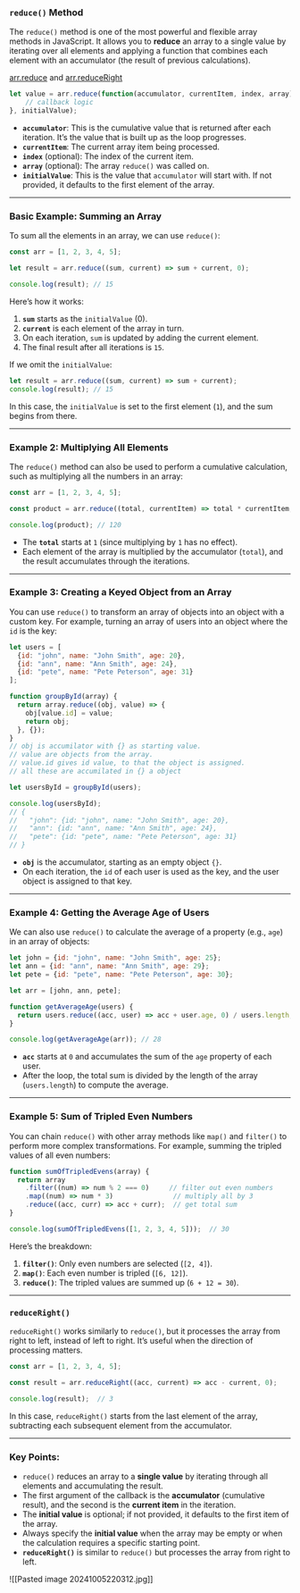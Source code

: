 ### `reduce()` Method

The `reduce()` method is one of the most powerful and flexible array methods in JavaScript. It allows you to **reduce** an array to a single value by iterating over all elements and applying a function that combines each element with an accumulator (the result of previous calculations).

[arr.reduce](https://developer.mozilla.org/en-US/docs/Web/JavaScript/Reference/Global_Objects/Array/reduce) and [arr.reduceRight](https://developer.mozilla.org/en-US/docs/Web/JavaScript/Reference/Global_Objects/Array/reduceRight)

```js
let value = arr.reduce(function(accumulator, currentItem, index, array) {
    // callback logic
}, initialValue);
```

- **`accumulator`**: This is the cumulative value that is returned after each iteration. It’s the value that is built up as the loop progresses.
- **`currentItem`**: The current array item being processed.
- **`index`** (optional): The index of the current item.
- **`array`** (optional): The array `reduce()` was called on.
- **`initialValue`**: This is the value that `accumulator` will start with. If not provided, it defaults to the first element of the array.

---

### Basic Example: Summing an Array

To sum all the elements in an array, we can use `reduce()`:

```js
const arr = [1, 2, 3, 4, 5];

let result = arr.reduce((sum, current) => sum + current, 0);

console.log(result); // 15
```

Here’s how it works:
1. **`sum`** starts as the `initialValue` (0).
2. **`current`** is each element of the array in turn.
3. On each iteration, `sum` is updated by adding the current element.
4. The final result after all iterations is `15`.

If we omit the `initialValue`:

```js
let result = arr.reduce((sum, current) => sum + current);
console.log(result); // 15
```

In this case, the `initialValue` is set to the first element (`1`), and the sum begins from there.

---

### Example 2: Multiplying All Elements

The `reduce()` method can also be used to perform a cumulative calculation, such as multiplying all the numbers in an array:

```js
const arr = [1, 2, 3, 4, 5];

const product = arr.reduce((total, currentItem) => total * currentItem, 1);

console.log(product); // 120
```

- The **`total`** starts at `1` (since multiplying by `1` has no effect).
- Each element of the array is multiplied by the accumulator (`total`), and the result accumulates through the iterations.

---

### Example 3: Creating a Keyed Object from an Array

You can use `reduce()` to transform an array of objects into an object with a custom key. For example, turning an array of users into an object where the `id` is the key:

```js
let users = [
  {id: "john", name: "John Smith", age: 20},
  {id: "ann", name: "Ann Smith", age: 24},
  {id: "pete", name: "Pete Peterson", age: 31}
];

function groupById(array) {
  return array.reduce((obj, value) => {
    obj[value.id] = value;
    return obj;
  }, {});
}
// obj is accumilator with {} as starting value.
// value are objects from the array.
// value.id gives id value, to that the object is assigned.
// all these are accumilated in {} a object

let usersById = groupById(users);

console.log(usersById);
// {
//   "john": {id: "john", name: "John Smith", age: 20},
//   "ann": {id: "ann", name: "Ann Smith", age: 24},
//   "pete": {id: "pete", name: "Pete Peterson", age: 31}
// }
```

- **`obj`** is the accumulator, starting as an empty object `{}`.
- On each iteration, the `id` of each user is used as the key, and the user object is assigned to that key.

---

### Example 4: Getting the Average Age of Users

We can also use `reduce()` to calculate the average of a property (e.g., `age`) in an array of objects:

```js
let john = {id: "john", name: "John Smith", age: 25};
let ann = {id: "ann", name: "Ann Smith", age: 29};
let pete = {id: "pete", name: "Pete Peterson", age: 30};

let arr = [john, ann, pete];

function getAverageAge(users) {
  return users.reduce((acc, user) => acc + user.age, 0) / users.length;
}

console.log(getAverageAge(arr)); // 28
```

- **`acc`** starts at `0` and accumulates the sum of the `age` property of each user.
- After the loop, the total sum is divided by the length of the array (`users.length`) to compute the average.

---

### Example 5: Sum of Tripled Even Numbers

You can chain `reduce()` with other array methods like `map()` and `filter()` to perform more complex transformations. For example, summing the tripled values of all even numbers:

```js
function sumOfTripledEvens(array) {
  return array
    .filter((num) => num % 2 === 0)     // filter out even numbers
    .map((num) => num * 3)               // multiply all by 3
    .reduce((acc, curr) => acc + curr);  // get total sum
}

console.log(sumOfTripledEvens([1, 2, 3, 4, 5]));  // 30
```

Here’s the breakdown:
1. **`filter()`**: Only even numbers are selected (`[2, 4]`).
2. **`map()`**: Each even number is tripled (`[6, 12]`).
3. **`reduce()`**: The tripled values are summed up (`6 + 12 = 30`).

---

### `reduceRight()`

`reduceRight()` works similarly to `reduce()`, but it processes the array from right to left, instead of left to right. It’s useful when the direction of processing matters.

```js
const arr = [1, 2, 3, 4, 5];

const result = arr.reduceRight((acc, current) => acc - current, 0);

console.log(result);  // 3
```

In this case, `reduceRight()` starts from the last element of the array, subtracting each subsequent element from the accumulator.

---

### Key Points:

- `reduce()` reduces an array to a **single value** by iterating through all elements and accumulating the result.
- The first argument of the callback is the **accumulator** (cumulative result), and the second is the **current item** in the iteration.
- The **initial value** is optional; if not provided, it defaults to the first item of the array.
- Always specify the **initial value** when the array may be empty or when the calculation requires a specific starting point.
- **`reduceRight()`** is similar to `reduce()` but processes the array from right to left.


![[Pasted image 20241005220312.jpg]]


